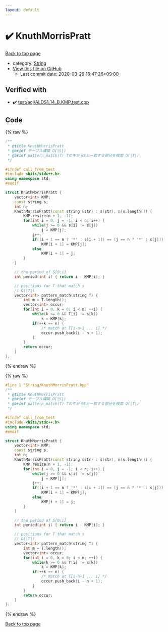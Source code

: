 ```yaml
---
layout: default
---
```


<!-- mathjax config similar to math.stackexchange -->
<script type="text/javascript" async
  src="https://cdnjs.cloudflare.com/ajax/libs/mathjax/2.7.5/MathJax.js?config=TeX-MML-AM_CHTML">
</script>
<script type="text/x-mathjax-config">
  MathJax.Hub.Config({
    TeX: { equationNumbers: { autoNumber: "AMS" }},
    tex2jax: {
      inlineMath: [ ['$','$'] ],
      processEscapes: true
    },
    "HTML-CSS": { matchFontHeight: false },
    displayAlign: "left",
    displayIndent: "2em"
  });
</script>

<script type="text/javascript" src="https://cdnjs.cloudflare.com/ajax/libs/jquery/3.4.1/jquery.min.js"></script>
<script src="https://cdn.jsdelivr.net/npm/jquery-balloon-js@1.1.2/jquery.balloon.min.js" integrity="sha256-ZEYs9VrgAeNuPvs15E39OsyOJaIkXEEt10fzxJ20+2I=" crossorigin="anonymous"></script>
<script type="text/javascript" src="../../assets/js/copy-button.js"></script>
<link rel="stylesheet" href="../../assets/css/copy-button.css" />


# :heavy_check_mark: KnuthMorrisPratt

<a href="../../index.html">Back to top page</a>

* category: <a href="../../index.html#27118326006d3829667a400ad23d5d98">String</a>
* <a href="{{ site.github.repository_url }}/blob/master/String/KnuthMorrisPratt.hpp">View this file on GitHub</a>
    - Last commit date: 2020-03-29 16:47:26+09:00




## Verified with

* :heavy_check_mark: <a href="../../verify/test/aoj/ALDS1_14_B.KMP.test.cpp.html">test/aoj/ALDS1_14_B.KMP.test.cpp</a>


## Code

<a id="unbundled"></a>
{% raw %}
```cpp
/**
 * @title KnuthMorrisPratt
 * @brief テーブル構築 O(|S|)
 * @brief pattern_match(T) Tの中からSと一致する部分を検索 O(|T|)
 */

#ifndef call_from_test
#include <bits/stdc++.h>
using namespace std;
#endif

struct KnuthMorrisPratt {
    vector<int> KMP;
    const string s;
    int n;
    KnuthMorrisPratt(const string &str) : s(str), n(s.length()) {
        KMP.resize(n + 1, -1);
        for(int i = 0, j = -1; i < n; i++) {
            while(j >= 0 && s[i] != s[j])
                j = KMP[j];
            j++;
            if((i + 1 == n ? '*' : s[i + 1]) == (j == n ? '*' : s[j]))
                KMP[i + 1] = KMP[j];
            else
                KMP[i + 1] = j;
        }
    }

    // the period of S[0:i]
    int period(int i) { return i - KMP[i]; }

    // positions for T that match s
    // O(|T|)
    vector<int> pattern_match(string T) {
        int m = T.length();
        vector<int> occur;
        for(int i = 0, k = 0; i < m; ++i) {
            while(k >= 0 && T[i] != s[k])
                k = KMP[k];
            if(++k == n) {
                /* match at T[i-n+1 ... i] */
                occur.push_back(i - n + 1);
            }
        }
        return occur;
    }
};

```
{% endraw %}

<a id="bundled"></a>
{% raw %}
```cpp
#line 1 "String/KnuthMorrisPratt.hpp"
/**
 * @title KnuthMorrisPratt
 * @brief テーブル構築 O(|S|)
 * @brief pattern_match(T) Tの中からSと一致する部分を検索 O(|T|)
 */

#ifndef call_from_test
#include <bits/stdc++.h>
using namespace std;
#endif

struct KnuthMorrisPratt {
    vector<int> KMP;
    const string s;
    int n;
    KnuthMorrisPratt(const string &str) : s(str), n(s.length()) {
        KMP.resize(n + 1, -1);
        for(int i = 0, j = -1; i < n; i++) {
            while(j >= 0 && s[i] != s[j])
                j = KMP[j];
            j++;
            if((i + 1 == n ? '*' : s[i + 1]) == (j == n ? '*' : s[j]))
                KMP[i + 1] = KMP[j];
            else
                KMP[i + 1] = j;
        }
    }

    // the period of S[0:i]
    int period(int i) { return i - KMP[i]; }

    // positions for T that match s
    // O(|T|)
    vector<int> pattern_match(string T) {
        int m = T.length();
        vector<int> occur;
        for(int i = 0, k = 0; i < m; ++i) {
            while(k >= 0 && T[i] != s[k])
                k = KMP[k];
            if(++k == n) {
                /* match at T[i-n+1 ... i] */
                occur.push_back(i - n + 1);
            }
        }
        return occur;
    }
};

```
{% endraw %}

<a href="../../index.html">Back to top page</a>

